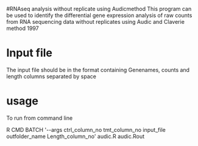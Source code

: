 #RNAseq analysis without replicate using Audicmethod
This program can be used to identify the differential gene expression analysis of raw counts from RNA sequencing data without replicates using Audic and Claverie method 1997

# Input file
The input file should be in the format containing Genenames, counts and length columns separated by <TAB> space

 
# usage 
To run from command line

R CMD BATCH  '--args ctrl_column_no tmt_column_no input_file outfolder_name Length_column_no' audic.R audic.Rout
